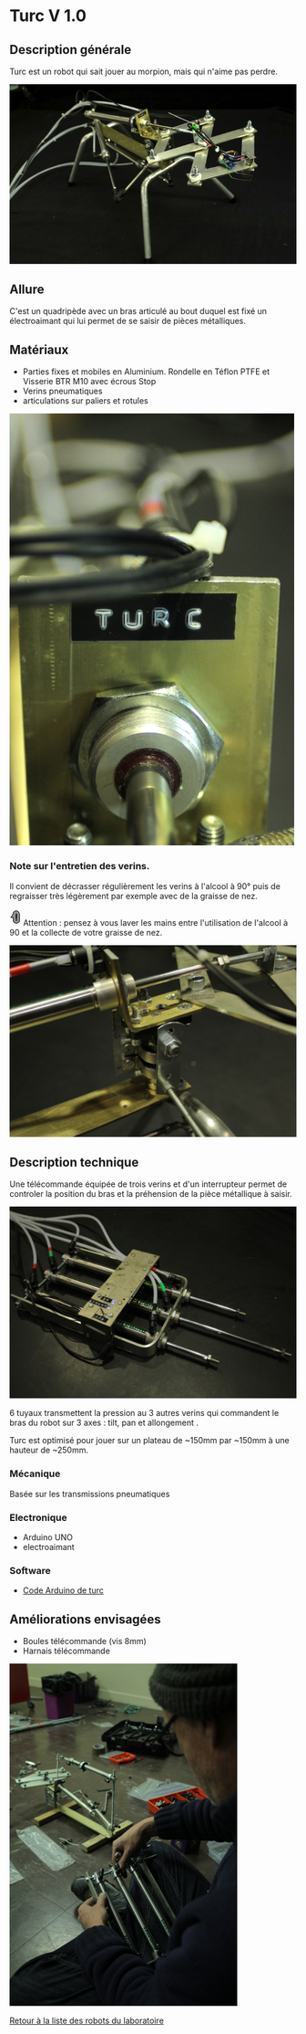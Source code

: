 # Turc V 1.0

## Description générale

Turc est un robot qui sait jouer au morpion, mais qui n'aime pas perdre.

![Turc au 104](/ressources/photos/TURC_1_SMALL.jpg)

## Allure

C'est un quadripède avec un bras articulé au bout duquel est fixé un électroaimant qui lui permet de se saisir de pièces métalliques.

## Matériaux 

- Parties fixes et mobiles en Aluminium. Rondelle en Téflon PTFE et Visserie BTR M10 avec écrous Stop
- Verins pneumatiques
- articulations sur paliers et rotules

![Turc au 104](/ressources/photos/TURC_3_SMALL.jpg)

### Note sur l'entretien des verins.

Il convient de décrasser régulièrement les verins à l'alcool à 90° puis de regraisser très légèrement par exemple avec de la graisse de nez.

![think-exclamation](/ressources/icons/think-exclamation.png) Attention : pensez à vous laver les mains entre l'utilisation de l'alcool à 90 et la collecte de votre graisse de nez.

![Turc-Détail des articulations](/ressources/photos/turc4.JPG)

## Description technique

Une télécommande équipée de trois verins et d'un interrupteur permet de controler la position du bras et la préhension de la pièce métallique à saisir.

![Turc-La télécommande](/ressources/photos/turc3.JPG)

6 tuyaux transmettent la pression au 3 autres verins qui commandent le bras du robot sur 3 axes : tilt, pan et allongement .

Turc est optimisé pour jouer sur un plateau de ~150mm par ~150mm à une hauteur de ~250mm.

### Mécanique

Basée sur les transmissions pneumatiques

### Electronique

- Arduino UNO
- electroaimant

### Software

- [Code Arduino de turc](../../sources/arduino/turc/turc.ino)

## Améliorations envisagées

- Boules télécommande (vis 8mm)
- Harnais télécommande

![Turc-La télécommande](/ressources/photos/turc2.JPG)

[Retour à la liste des robots du laboratoire](.)
